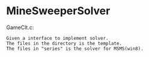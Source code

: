 # MineSweeperSolver

GameClt.c:

    Given a interface to implement solver.
    The files in the directory is the template.
    The files in "series" is the solver for MSMS(win8).
